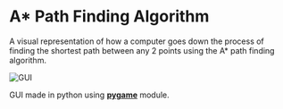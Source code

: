 # A* Path Finding Algorithm

A visual representation of how a computer goes down the process of finding the shortest path between any 2 points using the A* path finding algorithm.

![GUI](https://i.imgur.com/PqYWzSJ.png?2)

GUI made in python using **[pygame](https://pypi.org/project/pygame/)** module.
